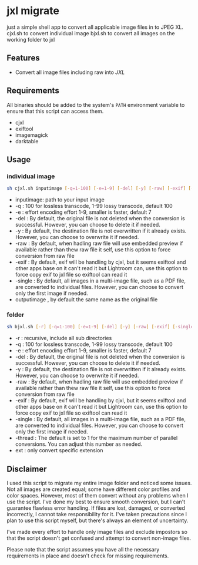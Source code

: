 # jxl migrate

just a simple shell app to convert all applicable image files in to JPEG XL.
cjxl.sh to convert individual image
bjxl.sh to convert all images on the working folder to jxl


## Features
* Convert all image files including raw into *JXL*

## Requirements
All binaries should be added to the system's `PATH` environment variable to ensure that this script can access them.
* cjxl
* exiftool
* imagemagick
* darktable

## Usage

### individual image

```sh
sh cjxl.sh inputimage [-q=1-100] [-e=1-9] [-del] [-y] [-raw] [-exif] [-single] [outputimage] 
```
* inputimage: path to your input image
* -q : 100 for lossless transcode, 1-99 lossy transcode, default 100
* -e : effort encoding effort 1-9, smaller is faster, default 7
* -del : By default, the original file is not deleted when the conversion is successful. However, you can choose to delete it if needed.
* -y : By default, the destination file is not overwritten if it already exists. However, you can choose to overwrite it if needed.
* -raw : By default, when hadling raw file will use embedded preview if available rather than thew raw file it self, use this option to force conversion from raw file 
* -exif : By default, exif will be handling by cjxl, but it seems  exiftool and other apps base on it can't read it but Lightroom can, use this option to force copy exif to jxl file so exiftool can read it
* -single : By default, all images in a multi-image file, such as a PDF file, are converted to individual files. However, you can choose to convert only the first image if needed.
* outputimage , by default the same name as the original file

### folder
```sh
sh bjxl.sh [-r] [-q=1-100] [-e=1-9] [-del] [-y] [-raw] [-exif] [-single] [-thread=x] [ext] [ext]
```
* -r : recursive, include all sub directories
* -q : 100 for lossless transcode, 1-99 lossy transcode, default 100
* -e : effort encoding effort 1-9, smaller is faster, default 7
* -del : By default, the original file is not deleted when the conversion is successful. However, you can choose to delete it if needed.
* -y : By default, the destination file is not overwritten if it already exists. However, you can choose to overwrite it if needed.
* -raw : By default, when hadling raw file will use embedded preview if available rather than thew raw file it self, use this option to force conversion from raw file 
* -exif : By default, exif will be handling by cjxl, but it seems  exiftool and other apps base on it can't read it but Lightroom can, use this option to force copy exif to jxl file so exiftool can read it
* -single : By default, all images in a multi-image file, such as a PDF file, are converted to individual files. However, you can choose to convert only the first image if needed.
* -thread : The default is set to 1 for the maximum number of parallel conversions. You can adjust this number as needed.
* ext : only convert specific extension 

## Disclaimer

I used this script to migrate my entire image folder and noticed some issues. Not all images are created equal; some have different color profiles and color spaces. However, most of them convert without any problems when I use the script. I've done my best to ensure smooth conversion, but I can't guarantee flawless error handling. If files are lost, damaged, or converted incorrectly, I cannot take responsibility for it. I've taken precautions since I plan to use this script myself, but there's always an element of uncertainty.

I've made every effort to handle only image files and exclude impostors so that the script doesn't get confused and attempt to convert non-image files.

Please note that the script assumes you have all the necessary requirements in place and doesn't check for missing requirements.
